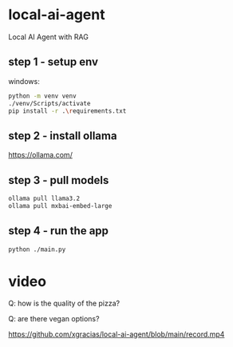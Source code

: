 # local-ai-agent

Local AI Agent with RAG

## step 1 - setup env

windows:

```bash
python -m venv venv
./venv/Scripts/activate
pip install -r .\requirements.txt
```

## step 2 - install ollama

https://ollama.com/

## step 3 - pull models

```bash
ollama pull llama3.2
ollama pull mxbai-embed-large
```

## step 4 - run the app

```bash
python ./main.py
```

# video

Q: how is the quality of the pizza?

Q: are there vegan options?

https://github.com/xgracias/local-ai-agent/blob/main/record.mp4
